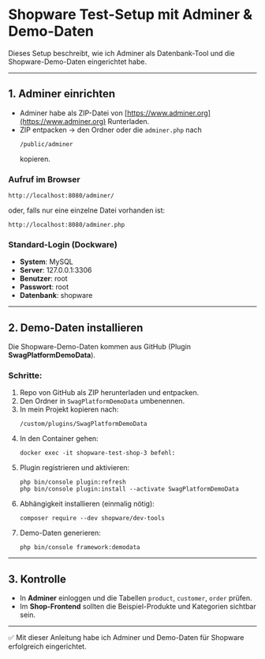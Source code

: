 # Shopware Test-Setup mit Adminer & Demo-Daten

Dieses Setup beschreibt, wie ich Adminer als Datenbank-Tool und die Shopware-Demo-Daten eingerichtet habe.

---

## 1. Adminer einrichten
- Adminer habe als ZIP-Datei von [https://www.adminer.org](https://www.adminer.org) Runterladen.  
- ZIP entpacken → den Ordner oder die `adminer.php` nach  
  ```
  /public/adminer
  ```
  kopieren.  

### Aufruf im Browser
```
http://localhost:8080/adminer/
```
oder, falls nur eine einzelne Datei vorhanden ist:
```
http://localhost:8080/adminer.php
```

### Standard-Login (Dockware)
- **System**: MySQL  
- **Server**: 127.0.0.1:3306  
- **Benutzer**: root  
- **Passwort**: root  
- **Datenbank**: shopware  

---

## 2. Demo-Daten installieren
Die Shopware-Demo-Daten kommen aus GitHub (Plugin **SwagPlatformDemoData**).

### Schritte:
1. Repo von GitHub als ZIP herunterladen und entpacken.  
2. Den Ordner in `SwagPlatformDemoData` umbenennen.  
3. In mein Projekt kopieren nach:  
   ```
   /custom/plugins/SwagPlatformDemoData
   ```
4. In den Container gehen:
   ```befehl:
   docker exec -it shopware-test-shop-3 befehl:
   ```
5. Plugin registrieren und aktivieren:
   ```befehl:
   php bin/console plugin:refresh
   php bin/console plugin:install --activate SwagPlatformDemoData
   ```
6. Abhängigkeit installieren (einmalig nötig):
   ```befehl:
   composer require --dev shopware/dev-tools
   ```
7. Demo-Daten generieren:
   ```befehl:
   php bin/console framework:demodata
   ```

---

## 3. Kontrolle
- In **Adminer** einloggen und die Tabellen `product`, `customer`, `order` prüfen.  
- Im **Shop-Frontend** sollten die Beispiel-Produkte und Kategorien sichtbar sein.  

---

✅ Mit dieser Anleitung habe ich Adminer und Demo-Daten für Shopware erfolgreich eingerichtet.
